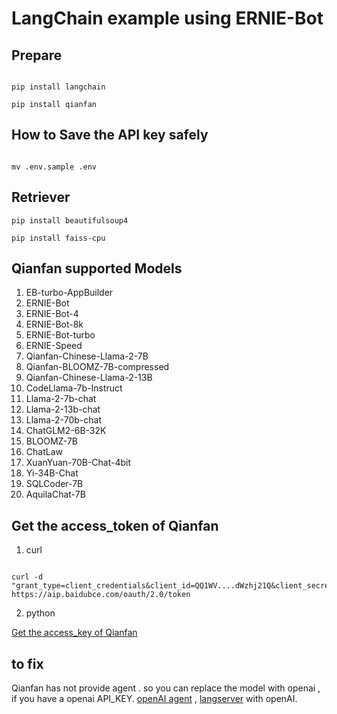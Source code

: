 # LangChain example using ERNIE-Bot  

## Prepare

```shell

pip install langchain

pip install qianfan

```

## How to Save the API key safely

```shell

mv .env.sample .env

```

## Retriever

```shell
pip install beautifulsoup4

pip install faiss-cpu

```

## Qianfan supported Models

1. EB-turbo-AppBuilder
2. ERNIE-Bot
3. ERNIE-Bot-4
4. ERNIE-Bot-8k
5. ERNIE-Bot-turbo
6. ERNIE-Speed
7. Qianfan-Chinese-Llama-2-7B
8. Qianfan-BLOOMZ-7B-compressed
9. Qianfan-Chinese-Llama-2-13B
10. CodeLlama-7b-Instruct
11. Llama-2-7b-chat
12. Llama-2-13b-chat
13. Llama-2-70b-chat
14. ChatGLM2-6B-32K
15. BLOOMZ-7B
16. ChatLaw
17. XuanYuan-70B-Chat-4bit
18. Yi-34B-Chat
19. SQLCoder-7B
20. AquilaChat-7B

## Get the access_token of Qianfan

1. curl

```shell

curl -d "grant_type=client_credentials&client_id=QQ1WV....dWzhj21Q&client_secret=Ds3GFGS....iExKyz10d2qr" https://aip.baidubce.com/oauth/2.0/token

```

2. python

[Get the access_key of Qianfan](./get_qianfan_access_token.py)

## to fix

Qianfan has not provide agent . so you can replace the model with openai , if you have a openai API_KEY.
[openAI agent](./quickstart_Qianfan_agent.py) , [langserver](./quickstart_Qianfan_LangServer.py) with openAI.
